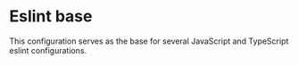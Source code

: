 # Eslint base
This configuration serves as the base for several JavaScript and TypeScript eslint configurations.
